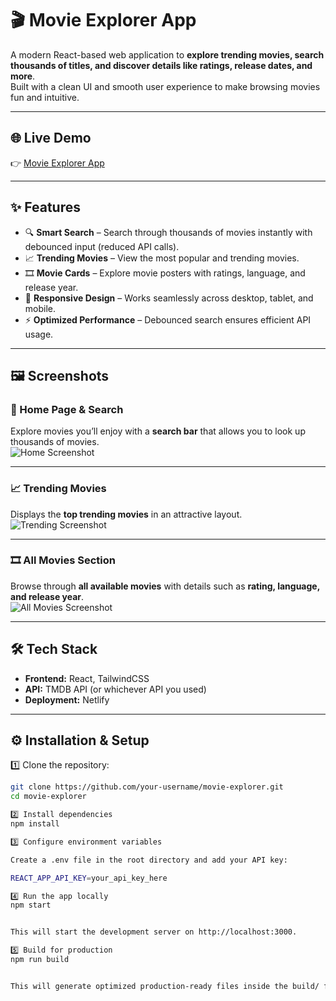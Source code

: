 # 🎬 Movie Explorer App

A modern React-based web application to **explore trending movies, search thousands of titles, and discover details like ratings, release dates, and more**.  
Built with a clean UI and smooth user experience to make browsing movies fun and intuitive.  

---

## 🌐 Live Demo
👉 [Movie Explorer App](https://movieappathakre.netlify.app/)

---

## ✨ Features
- 🔍 **Smart Search** – Search through thousands of movies instantly with debounced input (reduced API calls).  
- 📈 **Trending Movies** – View the most popular and trending movies.  
- 🎞️ **Movie Cards** – Explore movie posters with ratings, language, and release year.  
- 📱 **Responsive Design** – Works seamlessly across desktop, tablet, and mobile.  
- ⚡ **Optimized Performance** – Debounced search ensures efficient API usage.  

---

## 🖼 Screenshots

### 🔎 Home Page & Search
Explore movies you’ll enjoy with a **search bar** that allows you to look up thousands of movies.  
![Home Screenshot](./screenshots/home.png)

---

### 📈 Trending Movies
Displays the **top trending movies** in an attractive layout.  
![Trending Screenshot](./screenshots/trending.png)

---

### 🎞️ All Movies Section
Browse through **all available movies** with details such as **rating, language, and release year**.  
![All Movies Screenshot](./screenshots/all-movies.png)

---

## 🛠 Tech Stack
- **Frontend:** React, TailwindCSS  
- **API:** TMDB API (or whichever API you used)  
- **Deployment:** Netlify  

---

## ⚙️ Installation & Setup

1️⃣ Clone the repository:
   ```bash
   git clone https://github.com/your-username/movie-explorer.git
   cd movie-explorer
   
2️⃣ Install dependencies
npm install

3️⃣ Configure environment variables

Create a .env file in the root directory and add your API key:

REACT_APP_API_KEY=your_api_key_here

4️⃣ Run the app locally
npm start


This will start the development server on http://localhost:3000.

5️⃣ Build for production
npm run build


This will generate optimized production-ready files inside the build/ folder.

